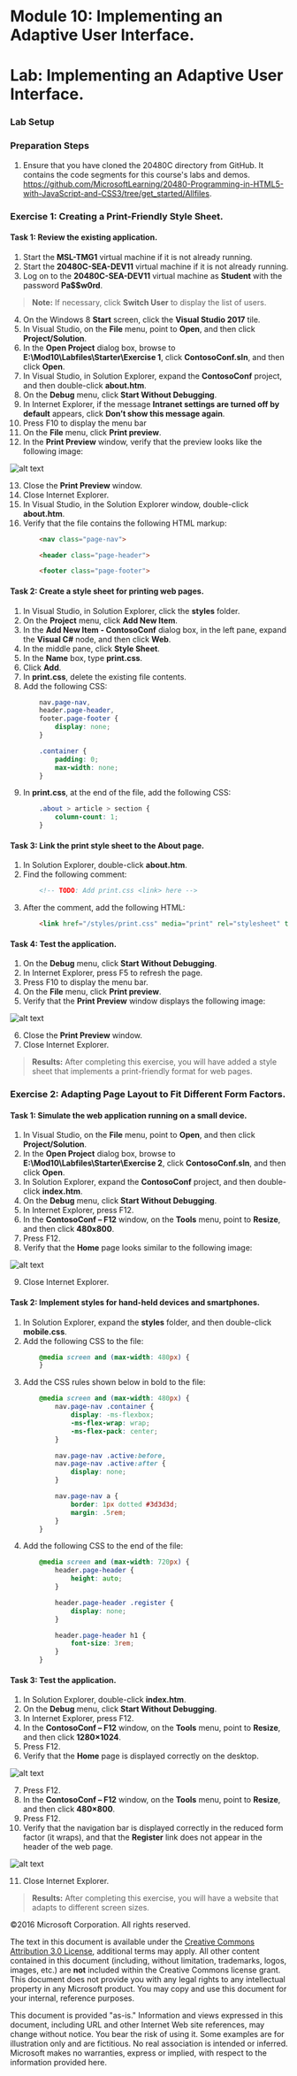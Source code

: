 # Module 10: Implementing an Adaptive User Interface.

# Lab: Implementing an Adaptive User Interface.

### Lab Setup

### Preparation Steps

1.	Ensure that you have cloned the 20480C directory from GitHub. It contains the code segments for this course's labs and demos. https://github.com/MicrosoftLearning/20480-Programming-in-HTML5-with-JavaScript-and-CSS3/tree/get_started/Allfiles.

### Exercise 1: Creating a Print-Friendly Style Sheet.

#### Task 1: Review the existing application.
 
1.	Start the **MSL-TMG1** virtual machine if it is not already running.
2.	Start the **20480C-SEA-DEV11** virtual machine if it is not already running.
3.	Log on to the **20480C-SEA-DEV11** virtual machine as **Student** with the password **Pa$$w0rd**.

>**Note:** If necessary, click **Switch User** to display the list of users.

4.	On the Windows 8 **Start** screen, click the **Visual Studio 2017** tile.
5.	In Visual Studio, on the **File** menu, point to **Open**, and then click **Project/Solution**.
6.	In the **Open Project** dialog box, browse to **E:\Mod10\Labfiles\Starter\Exercise 1**, click **ContosoConf.sln**, and then click **Open**.
7.	In Visual Studio, in Solution Explorer, expand the **ContosoConf** project, and then double-click **about.htm**.
8.	On the **Debug** menu, click **Start Without Debugging**.
9.	In Internet Explorer, if the message **Intranet settings are turned off by default** appears, click **Don’t show this message again**.
10.	Press F10 to display the menu bar
11.	On the **File** menu, click **Print preview**.
12.	In the **Print Preview** window, verify that the preview looks like the following image:

![alt text](./Images/20480B_10_Print-Preview.png "The About page in Print Preview mode")

13.	Close the **Print Preview** window.
14.	Close Internet Explorer.
15.	In Visual Studio, in the Solution Explorer window, double-click **about.htm**. 
16.	Verify that the file contains the following HTML markup:
    ```html
        <nav class="page-nav">

        <header class="page-header">

        <footer class="page-footer">
    ```

#### Task 2: Create a style sheet for printing web pages.

1.	In Visual Studio, in Solution Explorer, click the **styles** folder.
2.	On the **Project** menu, click **Add New Item**.
3.	In the **Add New Item - ContosoConf** dialog box, in the left pane, expand the **Visual C#** node, and then click **Web**.
4.	In the middle pane, click **Style Sheet**.
5.	In the **Name** box, type **print.css**.
6.	Click **Add**.
7.	In **print.css**, delete the existing file contents. 
8.	Add the following CSS:
    ```css
        nav.page-nav,
        header.page-header,
        footer.page-footer {
            display: none;
        }

        .container {
            padding: 0;
            max-width: none;
        }
    ```
9.	In **print.css**, at the end of the file, add the following CSS: 
    ```css
        .about > article > section {
            column-count: 1;
        }
    ```

#### Task 3: Link the print style sheet to the About page.

1.	In Solution Explorer, double-click **about.htm**.
2.	Find the following comment:
    ```html
        <!-- TODO: Add print.css <link> here -->
    ```
3.	After the comment, add the following HTML:
    ```html
        <link href="/styles/print.css" media="print" rel="stylesheet" type="text/css" />
    ```

#### Task 4: Test the application.

1.	On the **Debug** menu, click **Start Without Debugging**.
2.	In Internet Explorer, press F5 to refresh the page.
3.	Press F10 to display the menu bar.
4.	On the **File** menu, click **Print preview**.
5.	Verify that the **Print Preview** window displays the following image:

![alt text](./Images/20480B_10_Print-Preview-Final.png "The Print Preview version of the About page")

6.	Close the **Print Preview** window.
7.	Close Internet Explorer.

>**Results:** After completing this exercise, you will have added a style sheet that implements a print-friendly format for web pages.

### Exercise 2: Adapting Page Layout to Fit Different Form Factors.

#### Task 1: Simulate the web application running on a small device.

1.	In Visual Studio, on the **File** menu, point to **Open**, and then click **Project/Solution**.
2.	In the **Open Project** dialog box, browse to **E:\Mod10\Labfiles\Starter\Exercise 2**, click **ContosoConf.sln**, and then click **Open**.
3.	In Solution Explorer, expand the **ContosoConf** project, and then double-click **index.htm**.
4.	On the **Debug** menu, click **Start Without Debugging**.
5.	In Internet Explorer, press F12.
6.	In the **ContosoConf – F12** window, on the **Tools** menu, point to **Resize**, and then click **480x800**.
7.	Press F12.
8.	Verify that the **Home** page looks similar to the following image:

![alt text](./Images/20480B_10_Home-Narrow.png "The Home page")

9.	Close Internet Explorer. 

#### Task 2: Implement styles for hand-held devices and smartphones.

1.	In Solution Explorer, expand the **styles** folder, and then double-click **mobile.css**.
2.	Add the following CSS to the file:
    ```css
        @media screen and (max-width: 480px) {
        }
    ```
3.	Add the CSS rules shown below in bold to the file: 
    ```css
        @media screen and (max-width: 480px) {
            nav.page-nav .container {
                display: -ms-flexbox;
                -ms-flex-wrap: wrap;
                -ms-flex-pack: center;
            }

            nav.page-nav .active:before,
            nav.page-nav .active:after {
                display: none;
            }

            nav.page-nav a {
                border: 1px dotted #3d3d3d;
                margin: .5rem;
            }
        }
    ```
4.	Add the following CSS to the end of the file: 
    ```css
        @media screen and (max-width: 720px) {
            header.page-header {
                height: auto;
            }

            header.page-header .register {
                display: none;
            }

            header.page-header h1 {
                font-size: 3rem;
            }
        }
    ```

#### Task 3: Test the application.

1.	In Solution Explorer, double-click **index.htm**.
2.	On the **Debug** menu, click **Start Without Debugging**.
3.	In Internet Explorer, press F12.
4.	In the **ContosoConf – F12** window, on the **Tools** menu, point to **Resize**, and then click **1280×1024**.
5.	Press F12.
6.	Verify that the **Home** page is displayed correctly on the desktop.

![alt text](./Images/20480B_10_Home-Desktop.png "The Home page displayed on the desktop")

7.	Press F12. 
8.	In the **ContosoConf – F12** window, on the **Tools** menu, point to **Resize**, and then click **480×800**.
9.	Press F12.
10.	Verify that the navigation bar is displayed correctly in the reduced form factor (it wraps), and that the **Register** link does not appear in the header of the web page.

![alt text](./Images/20480B_10_Home-Small.png "The Home page displayed in a reduced size widow")

11.	Close Internet Explorer. 

>**Results:** After completing this exercise, you will have a website that adapts to different screen sizes.

©2016 Microsoft Corporation. All rights reserved.

The text in this document is available under the  [Creative Commons Attribution 3.0 License](https://creativecommons.org/licenses/by/3.0/legalcode), additional terms may apply. All other content contained in this document (including, without limitation, trademarks, logos, images, etc.) are  **not**  included within the Creative Commons license grant. This document does not provide you with any legal rights to any intellectual property in any Microsoft product. You may copy and use this document for your internal, reference purposes.

This document is provided &quot;as-is.&quot; Information and views expressed in this document, including URL and other Internet Web site references, may change without notice. You bear the risk of using it. Some examples are for illustration only and are fictitious. No real association is intended or inferred. Microsoft makes no warranties, express or implied, with respect to the information provided here.

